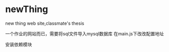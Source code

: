 # newThing
new thing web site,classmate's thesis

一个作业的网站而已，需要将sql文件导入mysql数据库
在main.js下改改配置地址

安装依赖模块
```npm install
